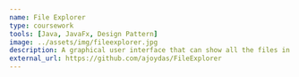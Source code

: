 ```yaml
---
name: File Explorer
type: coursework
tools: [Java, JavaFx, Design Pattern]
image: ../assets/img/fileexplorer.jpg 
description: A graphical user interface that can show all the files in any directory and supports two different style of viewing the files.
external_url: https://github.com/ajoydas/FileExplorer 
---
```

